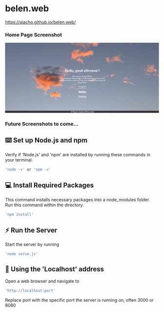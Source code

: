 # belen.web
https://ajacho.github.io/belen.web/

<h3>Home Page Screenshot</h3>
<p align="center">
  <img src='pictures/homePage screenshot 12.28.2023.png'/>
</p>

<h3>Future Screenshots to come...</h3>

## ⌨️ Set up Node.js and npm

Verify if 'Node.js' and 'npm' are installed by running these commands in your terminal.

```sh
'node -v' or 'npm -v'
```

## 💻 Install Required Packages

This command installs necessary packages into a node_modules folder. Run this command within the directory.

```sh
'npm install'
```

## ⚡ Run the Server

Start the server by running

```sh
'node serve.js'
```

## 🧩 Using the 'Localhost' address

Open a web browser and navigate to

```sh
'http://localhost:port'
```

Replace port with the specific port the server is running on, often 3000 or 8080
